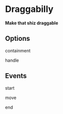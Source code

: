 # Draggabilly

**Make that shiz draggable**

## Options

containment

handle

## Events

start

move

end
